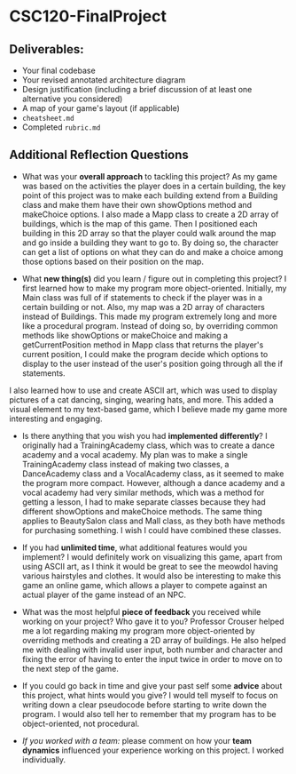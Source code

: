 # CSC120-FinalProject

## Deliverables:
 - Your final codebase
 - Your revised annotated architecture diagram
 - Design justification (including a brief discussion of at least one alternative you considered)
 - A map of your game's layout (if applicable)
 - `cheatsheet.md`
 - Completed `rubric.md`
  
## Additional Reflection Questions
 - What was your **overall approach** to tackling this project?
As my game was based on the activities the player does in a certain building, the key point of this project was to make each building extend from a Building class and make them have their own showOptions method and makeChoice options. I also made a Mapp class to create a 2D array of buildings, which is the map of this game. Then I positioned each building in this 2D array so that the player could walk around the map and go inside a building they want to go to. By doing so, the character can get a list of options on what they can do and make a choice among those options based on their position on the map.

 - What **new thing(s)** did you learn / figure out in completing this project?
I first learned how to make my program more object-oriented. Initially, my Main class was full of if statements to check if the player was in a certain building or not. Also, my map was a 2D array of characters instead of Buildings. This made my program extremely long and more like a procedural program. Instead of doing so, by overriding common methods like showOptions or makeChoice and making a getCurrentPosition method in Mapp class that returns the player's current position, I could make the program decide which options to display to the user instead of the user's position going through all the if statements. 

I also learned how to use and create ASCII art, which was used to display pictures of a cat dancing, singing, wearing hats, and more. This added a visual element to my text-based game, which I believe made my game more interesting and engaging. 

 - Is there anything that you wish you had **implemented differently**?
 I originally had a TrainingAcademy class, which was to create a dance academy and a vocal academy. My plan was to make a single TrainingAcademy class instead of making two classes, a DanceAcademy class and a VocalAcademy class, as it seemed to make the program more compact. However, although a dance academy and a vocal academy had very similar methods, which was a method for getting a lesson, I had to make separate classes because they had different showOptions and makeChoice methods. The same thing applies to BeautySalon class and Mall class, as they both have methods for purchasing something. I wish I could have combined these classes.

 - If you had **unlimited time**, what additional features would you implement?
 I would definitely work on visualizing this game, apart from using ASCII art, as I think it would be great to see the meowdol having various hairstyles and clothes. It would also be interesting to make this game an online game, which allows a player to compete against an actual player of the game instead of an NPC.

 - What was the most helpful **piece of feedback** you received while working on your project? Who gave it to you?
 Professor Crouser helped me a lot regarding making my program more object-oriented by overriding methods and creating a 2D array of buildings. He also helped me with dealing with invalid user input, both number and character and fixing the error of having to enter the input twice in order to move on to the next step of the game. 

 - If you could go back in time and give your past self some **advice** about this project, what hints would you give?
 I would tell myself to focus on writing down a clear pseudocode before starting to write down the program. I would also tell her to remember that my program has to be object-oriented, not procedural. 

 - _If you worked with a team:_ please comment on how your **team dynamics** influenced your experience working on this project.
 I worked individually.
